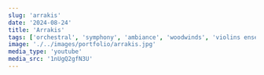 ```yaml
---
slug: 'arrakis'
date: '2024-08-24'
title: 'Arrakis'
tags: ['orchestral', 'symphony', 'ambiance', 'woodwinds', 'violins ensemble']
image: './../images/portfolio/arrakis.jpg'
media_type: 'youtube'
media_src: '1nUgQ2gfN3U'
---
```

